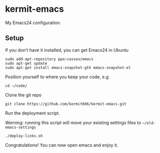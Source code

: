 kermit-emacs
============

My Emacs24 configuration.

Setup
-----

If you don't have it installed, you can get Emacs24 in Ubuntu

    sudo add-apt-repository ppa:cassou/emacs
    sudo apt-get update
    sudo apt-get install emacs-snapshot-gtk emacs-snapshot-el

Position yourself to where you keep your code, e.g.

    cd ~/code/

Clone the git repo

    git clone https://github.com/kermit666/kermit-emacs.git

Run the deployment script.

*Warning:* running this script will move your existing settings files to `~/old-emacs-settings`

    ./deploy-links.sh

Congratulations! You can now open emacs and enjoy it.
